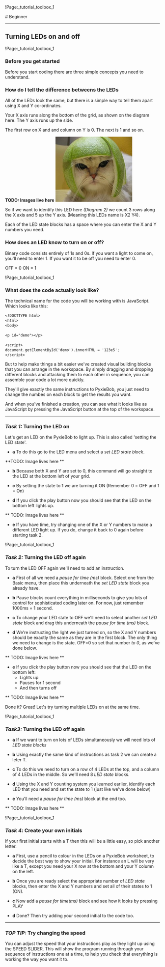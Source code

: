 !Page:_tutorial_toolbox_1

# Beginner

-----------

## Turning LEDs on and off

!Page:_tutorial_toolbox_1

### Before you get started

Before you start coding there are three simple concepts you need to understand.

### How do I tell the difference betweens the LEDs

All of the LEDs look the same, but there is a simple way to tell them apart using X and Y co-ordinates.

Your X axis runs along the bottom of the grid, as shown on the diagram here.  The Y axis runs up the side.

The first row on X and and column on Y is 0.  The next is 1 and so on.

**TODO: Images live here**
![Melon Cat](static/pyxiebob/tutorial_assets/melon-cat.jpg)

So if we want to identify this LED here *(Diagram 2)* we count 3 rows along the X axis and 5 up the Y axis.  (Meaning this LEDs name is X2 Y4).

Each of the LED state blocks has a space where you can enter the X and Y numbers you need.

### How does an LED know to turn on or off?

Binary code consists entirely of 1s and 0s.  If you want a light to come on, you'll need to enter 1.  If you want it to be off you need to enter 0.

OFF = 0
ON = 1

!Page:_tutorial_toolbox_1
### What does the code actually look like?

The technical name for the code you will be working with is JavaScript.  Which looks like this:

    <!DOCTTYPE html>
    <html>
    <body>
    
    <p id="demo"></p>
    
    <script>
    document.getElementById('demo').innerHTML = '123e5';
    </script>

But to help make things a bit easier we've created visual building blocks that you can arrange in the workspace.  By simply dragging and dropping different blocks and attacking them to each other in sequence, you can assemble your code a lot more quickly.

They'll give exactly the same instructions to PyxieBob, you just need to change the numbes on each block to get the results you want.

And when you've finished a creation, you can see what it looks like as JavaScript by pressing the JavaScript button at the top of the workspace.

----

### *Task 1:* Turning the LED on

Let's get an LED on the PyxieBob to light up.  This is also called 'setting the LED state'.

* **a** To do this go to the LED menu and select a *set LED state block*.

**TODO: Image lives here **

* **b** Because both X and Y are set to 0, this command will go straight to the LED at the bottom left of your grid.

* **c** By setting the state to 1 we are turning it ON (Remember 0 = OFF and 1 = On)

* **d** If you click the play button now you should see that the LED on the bottom left lights up.

** TODO: Image lives here **

* **e** If you have time, try changing one of the X or Y numbers to make a different LED light up.  If you do, change it back to 0 again before starting task 2.

!Page:_tutorial_toolbox_1

### *Task 2:* Turning the LED off again

To turn the LED OFF again we'll need to add an instruction.

* **a** First of all we need a *pause for time (ms)* block.  Select one from the Basic menu, then place this underneath the *set LED state* block you already have.

* **b** Pause blocks count everything in milliseconds to give you lots of control for sophisticated coding later on.  For now, just remember 1000ms = 1 second.

* **c** To change your LED state to OFF we'll need to select another *set LED state* block and drag this underneath the *pause for time (ms)* block.

* **d** We're instructing the light we just turned on, so the X and Y numbers should be exactly the same as they are in the first block.  The only thing we need to change is the state.  OFF=0 so set that number *to 0*, as we've done below.

** TODO: Image lives here **

* **e** If you click the play button now you should see that the LED on the bottom left:
    * Lights up
    * Pauses for 1 second
    * And then turns off

** TODO: Image lives here **

Done it?  Great!  Let's try turning multiple LEDs on at the same time.

!Page:_tutorial_toolbox_1

### *Task3:* Turning the LED off again

* **a** If we want to turn on lots of LEDs simultaneously we will need lots of *LED state blocks*

* **b** Using exactly the same kind of instructions as task 2 we can create a leter T.

* **c** To do this we need to turn on a row of 4 LEDs at the top, and a column of 4 LEDs in the middle.  So we'll need 8 *LED state* blocks.

* **d** Using the X and Y counting system you learned earlier, identify each LED that you need and set the state to 1 (just like we've done below)

* **e** You'll need a *pause for time (ms)* block at the end too.

** TODO: Image lives here **


!Page:_tutorial_toolbox_1

### *Task 4*: Create your own initials

If your first initial starts with a T then this will be a little easy, so pick another letter.

* **a** First, use a pencil to colour in the LEDs on a PyxieBob worksheet, to decide the best way to show your initial.  For instance an L will be very like a T, except you need your X row at the bottom and your Y column on the left.

* **b** Once you are ready select the appropriate number of *LED state* blocks, then enter the X and Y numbers and set all of their states to 1 (ON).

* **c** Now add a *pause for time(ms)* block and see how it looks by pressing PLAY

* **d** Done?  Then try adding your second initial to the code too.

----

### *TOP TIP:* Try changing the speed

You can adjust the speed that your instructions play as they light up using the SPEED SLIDER.  This will show the program running through your sequence of instructions one at a time, to help you check that everything is working the way you want it to.

